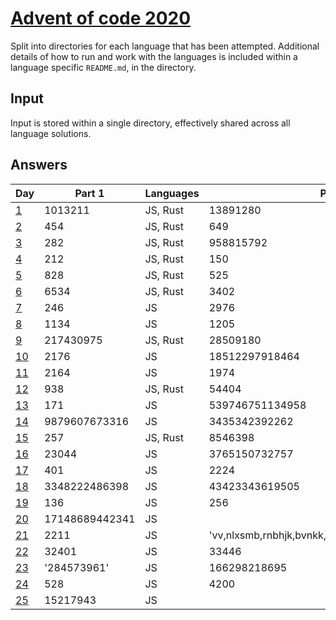 # [Advent of code 2020](https://adventofcode.com/2020/)

Split into directories for each language that has been attempted. Additional
details of how to run and work with the languages is included within a language
specific `README.md`, in the directory.

## Input

Input is stored within a single directory, effectively shared across all
language solutions.

## Answers

| Day                                        | Part 1         | Languages | Part 2                                              | Languages |
| ---                                        | -------        | --------- | -------                                             | --------- |
| [1](https://adventofcode.com/2020/day/1)   | 1013211        | JS, Rust  | 13891280                                            | JS, Rust  |
| [2](https://adventofcode.com/2020/day/2)   | 454            | JS, Rust  | 649                                                 | JS, Rust  |
| [3](https://adventofcode.com/2020/day/3)   | 282            | JS, Rust  | 958815792                                           | JS, Rust  |
| [4](https://adventofcode.com/2020/day/4)   | 212            | JS, Rust  | 150                                                 | JS, Rust  |
| [5](https://adventofcode.com/2020/day/5)   | 828            | JS, Rust  | 525                                                 | JS, Rust  |
| [6](https://adventofcode.com/2020/day/6)   | 6534           | JS, Rust  | 3402                                                | JS, Rust  |
| [7](https://adventofcode.com/2020/day/7)   | 246            | JS        | 2976                                                | JS        |
| [8](https://adventofcode.com/2020/day/8)   | 1134           | JS        | 1205                                                | JS        |
| [9](https://adventofcode.com/2020/day/9)   | 217430975      | JS, Rust  | 28509180                                            | JS, Rust  |
| [10](https://adventofcode.com/2020/day/10) | 2176           | JS        | 18512297918464                                      | JS        |
| [11](https://adventofcode.com/2020/day/11) | 2164           | JS        | 1974                                                | JS        |
| [12](https://adventofcode.com/2020/day/12) | 938            | JS, Rust  | 54404                                               | JS, Rust  |
| [13](https://adventofcode.com/2020/day/13) | 171            | JS        | 539746751134958                                     | JS        |
| [14](https://adventofcode.com/2020/day/14) | 9879607673316  | JS        | 3435342392262                                       | JS        |
| [15](https://adventofcode.com/2020/day/15) | 257            | JS, Rust  | 8546398                                             | JS, Rust  |
| [16](https://adventofcode.com/2020/day/16) | 23044          | JS        | 3765150732757                                       | JS        |
| [17](https://adventofcode.com/2020/day/17) | 401            | JS        | 2224                                                | JS        |
| [18](https://adventofcode.com/2020/day/18) | 3348222486398  | JS        | 43423343619505                                      | JS        |
| [19](https://adventofcode.com/2020/day/19) | 136            | JS        | 256                                                 | JS        |
| [20](https://adventofcode.com/2020/day/20) | 17148689442341 | JS        |                                                     |           |
| [21](https://adventofcode.com/2020/day/21) | 2211           | JS        | 'vv,nlxsmb,rnbhjk,bvnkk,ttxvphb,qmkz,trmzkcfg,jpvz' | JS        |
| [22](https://adventofcode.com/2020/day/22) | 32401          | JS        | 33446                                               | JS        |
| [23](https://adventofcode.com/2020/day/23) | '284573961'    | JS        | 166298218695                                        | JS        |
| [24](https://adventofcode.com/2020/day/24) | 528            | JS        | 4200                                                | JS        |
| [25](https://adventofcode.com/2020/day/25) | 15217943       | JS        |                                                     |           |
